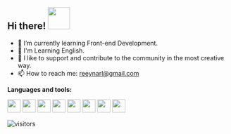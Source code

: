 ## Hi there! <img src="https://user-images.githubusercontent.com/5679180/79618120-0daffb80-80be-11ea-819e-d2b0fa904d07.gif" width="50px">  

- 🌱 I’m currently learning Front-end Development.
- 🚀 I'm Learning English.
- 👯 I like to support and contribute to the community in the most creative way.
- 📫 How to reach me: reeynarl@gmail.com

**Languages and tools:**  

<code><img height="30" src="https://cdn.jsdelivr.net/gh/devicons/devicon/icons/javascript/javascript-plain.svg"></code>
<code><img height="30" src="https://cdn.jsdelivr.net/gh/devicons/devicon/icons/bootstrap/bootstrap-plain.svg"></code>
<code><img height="30" src="https://cdn.jsdelivr.net/gh/devicons/devicon/icons/css3/css3-plain-wordmark.svg"></code>
<code><img height="30" src="https://cdn.jsdelivr.net/gh/devicons/devicon/icons/html5/html5-plain-wordmark.svg"></code>
<code><img height="30" src="https://cdn.jsdelivr.net/gh/devicons/devicon/icons/sass/sass-original.svg"></code>
<code><img height="30" src="https://cdn.jsdelivr.net/gh/devicons/devicon/icons/git/git-plain.svg"></code>
<code><img height="30" src="https://cdn.jsdelivr.net/gh/devicons/devicon/icons/vscode/vscode-original.svg"></code>
<code><img height="30" src="https://cdn.jsdelivr.net/gh/devicons/devicon/icons/gitlab/gitlab-plain.svg"></code>


![visitors](https://visitor-badge.glitch.me/badge?page_id=reynarl&left_color=violet&right_color=pink)
